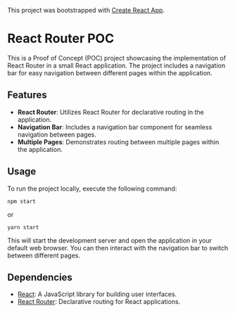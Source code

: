 This project was bootstrapped with [Create React App](https://github.com/facebook/create-react-app).

# React Router POC
This is a Proof of Concept (POC) project showcasing the implementation of React Router in a small React application. The project includes a navigation bar for easy navigation between different pages within the application.

## Features
- **React Router**: Utilizes React Router for declarative routing in the application.
- **Navigation Bar**: Includes a navigation bar component for seamless navigation between pages.
- **Multiple Pages**: Demonstrates routing between multiple pages within the application.

## Usage

To run the project locally, execute the following command:

```
npm start
```
or
```
yarn start
```

This will start the development server and open the application in your default web browser. You can then interact with the navigation bar to switch between different pages.

## Dependencies

- [React](https://reactjs.org/): A JavaScript library for building user interfaces.
- [React Router](https://reactrouter.com/): Declarative routing for React applications.
